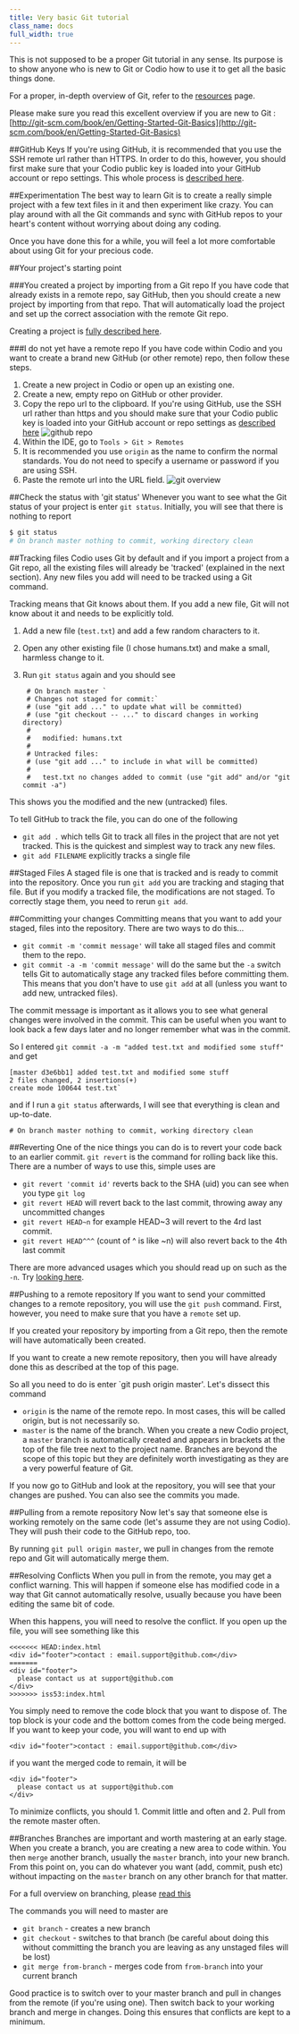 ```yaml
---
title: Very basic Git tutorial
class_name: docs
full_width: true
---
```


This is not supposed to be a proper Git tutorial in any sense. Its purpose is to show anyone who is new to Git or Codio how to use it to get all the basic things done.

For a proper, in-depth overview of Git, refer to the [resources](/docs/git/resources) page.

Please make sure you read this excellent overview if you are new to Git : [http://git-scm.com/book/en/Getting-Started-Git-Basics](http://git-scm.com/book/en/Getting-Started-Git-Basics)

##GitHub Keys
If you're using GitHub, it is recommended that you use the SSH remote url rather than HTTPS. In order to do this, however, you should first make sure that your Codio public key is loaded into your GitHub account or repo settings. This whole process is [described here](/docs/settings-prefs/account-settings/public-key).

##Experimentation
The best way to learn Git is to create a really simple project with a few text files in it and then experiment like crazy. You can play around with all the Git commands and sync with GitHub repos to your heart's content without worrying about doing any coding.

Once you have done this for a while, you will feel a lot more comfortable about using Git for your precious code.

##Your project's starting point

###You created a project by importing from a Git repo
If you have code that already exists in a remote repo, say GitHub, then you should create a new project by importing from that repo. That will automatically load the project and set up the correct association with the remote Git repo.

Creating a project is [fully described here](/docs/console/creating/).

###I do not yet have a remote repo
If you have code within Codio and you want to create a brand new GitHub (or other remote) repo, then follow these steps.

1. Create a new project in Codio or open up an existing one.
1. Create a new, empty repo on GitHub or other provider.
1. Copy the repo url to the clipboard. If you're using GitHub, use the SSH url rather than https and you should make sure that your Codio public key is loaded into your GitHub account or repo settings as [described here](/docs/settings-prefs/account-settings/public-key)
![github repo](/img/docs/github-new-repo.png)
1. Within the IDE, go to `Tools > Git > Remotes`
1. It is recommended you use `origin` as the name to confirm the normal standards. You do not need to specify a username or password if you are using SSH.
1. Paste the remote url into the URL field.
![git overview](/img/docs/git-remotes.png)

##Check the status with 'git status'
Whenever you want to see what the Git status of your project is enter `git status`. Initially, you will see that there is nothing to report

```bash
$ git status
# On branch master nothing to commit, working directory clean
```

##Tracking files
Codio uses Git by default and if you import a project from a Git repo, all the existing files will already be 'tracked' (explained in the next section). Any new files you add will need to be tracked using a Git command.

Tracking means that Git knows about them. If you add a new file, Git will not know about it and needs to be explicitly told.

1. Add a new file (`test.txt`) and add a few random characters to it.
1. Open any other existing file (I chose humans.txt) and make a small, harmless change to it.
1. Run `git status` again and you should see

		# On branch master `
		# Changes not staged for commit:`
		# (use "git add ..." to update what will be committed)
		# (use "git checkout -- ..." to discard changes in working directory)
		#
		#	modified: humans.txt
		#
		# Untracked files:
		# (use "git add ..." to include in what will be committed)
		#
		#	test.txt no changes added to commit (use "git add" and/or "git commit -a")

This shows you the modified and the new (untracked) files.

To tell GitHub to track the file, you can do one of the following

- `git add .` which tells Git to track all files in the project that are not yet tracked. This is the quickest and simplest way to track any new files.
- `git add FILENAME` explicitly tracks a single file

##Staged Files
A staged file is one that is tracked and is ready to commit into the repository. Once you run `git add` you are tracking and staging that file. But if you modify a tracked file, the modifications are not staged. To correctly stage them, you need to rerun `git add`.

##Committing your changes
Committing means that you want to add your staged, files into the repository. There are two ways to do this...

- `git commit -m 'commit message'` will take all staged files and commit them to the repo.
- `git commit -a -m 'commit message'` will do the same but the `-a` switch tells Git to automatically stage any tracked files before committing them. This means that you don't have to use `git add` at all (unless you want to add new, untracked files).

The commit message is important as it allows you to see what general changes were involved in the commit. This can be useful when you want to look back a few days later and no longer remember what was in the commit.

So I entered `git commit -a -m "added test.txt and modified some stuff"` and get

	[master d3e6bb1] added test.txt and modified some stuff
	2 files changed, 2 insertions(+)
	create mode 100644 test.txt`

and if I run a `git status` afterwards, I will see that everything is clean and up-to-date.

	# On branch master nothing to commit, working directory clean


##Reverting
One of the nice things you can do is to revert your code back to an earlier commit. `git revert` is the command for rolling back like this. There are a number of ways to use this, simple uses are

- `git revert 'commit id'` reverts back to the SHA (uid) you can see when you type `git log`
- `git revert HEAD` will revert back to the last commit, throwing away any uncommitted changes
- `git revert HEAD~n` for example HEAD~3 will revert to the 4rd last commit.
- `git revert HEAD^^^` (count of ^ is like ~n) will also revert back to the 4th last commit

There are more advanced usages which you should read up on such as the `-n`. Try [looking here](http://git-scm.com/docs/git-revert.html).


##Pushing to a remote repository
If you want to send your committed changes to a remote repository, you will use the `git push` command. First, however, you need to make sure that you have a `remote` set up.

If you created your repository by importing from a Git repo, then the remote will have automatically been created.

If you want to create a new remote repository, then you will have already done this as described at the top of this page.

So all you need to do is enter `git push origin master'. Let's dissect this command

- `origin` is the name of the remote repo. In most cases, this will be called origin, but is not necessarily so.
- `master` is the name of the branch. When you create a new Codio project, a `master` branch is automatically created and appears in brackets at the top of the file tree next to the project name. Branches are beyond the scope of this topic but they are definitely worth investigating as they are a very powerful feature of Git.


If you now go to GitHub and look at the repository, you will see that your changes are pushed. You can also see the commits you made.

##Pulling from a remote repository
Now let's say that someone else is working remotely on the same code (let's assume they are not using Codio). They will push their code to the GitHub repo, too.

By running `git pull origin master`, we pull in changes from the remote repo and Git will automatically merge them.

##Resolving Conflicts
When you pull in from the remote, you may get a conflict warning. This will happen if someone else has modified code in a way that Git cannot automatically resolve, usually because you have been editing the same bit of code.

When this happens, you will need to resolve the conflict. If you open up the file, you will see something like this

	<<<<<<< HEAD:index.html
	<div id="footer">contact : email.support@github.com</div>
	=======
	<div id="footer">
	  please contact us at support@github.com
	</div>
	>>>>>>> iss53:index.html

You simply need to remove the code block that you want to dispose of. The top block is your code and the bottom comes from the code being merged. If you want to keep your code, you will want to end up with

	<div id="footer">contact : email.support@github.com</div>

if you want the merged code to remain, it will be

	<div id="footer">
	  please contact us at support@github.com
	</div>

To minimize conflicts, you should 1. Commit little and often and 2. Pull from the remote master often.

##Branches
Branches are important and worth mastering at an early stage. When you create a branch, you are creating a new area to code within. You then `merge` another branch, usually the `master` branch, into your new branch. From this point on, you can do whatever you want (add, commit, push etc) without impacting on the `master` branch on any other branch for that matter.

For a full overview on branching, please [read this](http://git-scm.com/book/en/Git-Branching-What-a-Branch-Is)

The commands you will need to master are

- `git branch` - creates a new branch
- `git checkout` - switches to that branch (be careful about doing this without committing the branch you are leaving as any unstaged files will be lost)
- `git merge from-branch` - merges code from `from-branch` into your current branch

Good practice is to switch over to your master branch and pull in changes from the remote (if you're using one). Then switch back to your working branch and merge in changes. Doing this ensures that conflicts are kept to a minimum.


